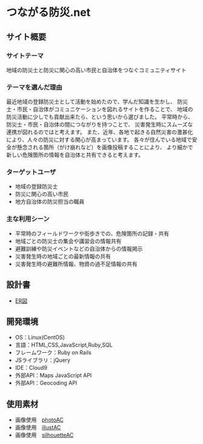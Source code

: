 # つながる防災.net

## サイト概要
### サイトテーマ
地域の防災士と防災に関心の高い市民と自治体をつなぐコミュニティサイト

### テーマを選んだ理由
最近地域の登録防災士として活動を始めたので、学んだ知識を生かし、
防災士・市民・自治体がコミュニケーションを図れるサイトを作ることで、
地域の防災活動に少しでも貢献出来たら、という思いから選びました。
平常時から、防災士・市民・自治体の間につながりを持つことで、
災害発生時にスムーズな連携が図れるのではと考えます。
また、近年、各地で起きる自然災害の激甚化により、人々の防災に対する関心が高まっています。
各々が住んでいる地域で安全が懸念される箇所（がけ崩れなど）を画像投稿することにより、
より細かで新しい危険箇所の情報を自治体と共有できると考えます。

### ターゲットユーザ
- 地域の登録防災士
- 防災に関心の高い市民
- 地方自治体の防災担当の職員

### 主な利用シーン
- 平常時のフィールドワークや街歩きでの、危険箇所の記録・共有
- 地域ごとの防災士の集会や講習会の情報共有
- 避難訓練や防災イベントなどの自治体からの情報掲示
- 災害発生時の地域ごとの最新情報の共有
- 災害発生時の避難所情報、物資の過不足情報の共有

## 設計書
- [ER図](https://drive.google.com/file/d/13f_z2ADNkZffoiXHdtQGPp_HjwBDT754/view?usp=sharing)

## 開発環境
- OS：Linux(CentOS)
- 言語：HTML,CSS,JavaScript,Ruby,SQL
- フレームワーク：Ruby on Rails
- JSライブラリ：jQuery
- IDE：Cloud9
- 外部API：Maps JavaScript API
- 外部API：Geocoding API

## 使用素材
- 画像使用　[photoAC](https://www.photo-ac.com/)
- 画像使用　[illustAC](https://www.ac-illust.com/)
- 画像使用　[silhouetteAC](https://www.silhouette-ac.com/)